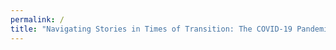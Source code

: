 ```yaml
---
permalink: /
title: "Navigating Stories in Times of Transition: The COVID-19 Pandemic as a Use Case"
---
```

